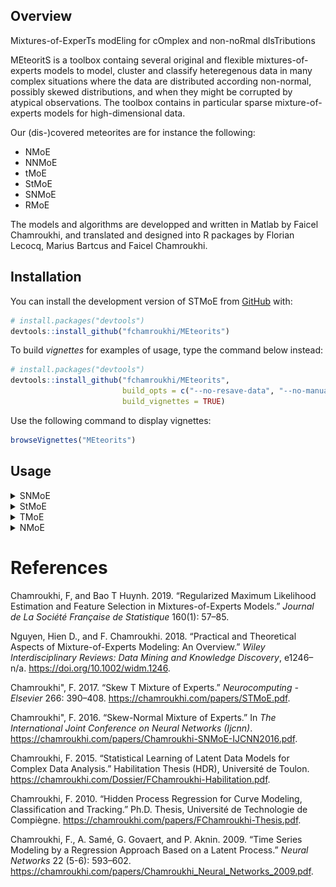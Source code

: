 
<!-- README.md is generated from README.Rmd. Please edit that file -->

<!-- badges: start -->

<!-- badges: end -->

## Overview

Mixtures-of-ExperTs modEling for cOmplex and non-noRmal dIsTributions

MEteoritS is a toolbox containg several original and flexible
mixtures-of-experts models to model, cluster and classify heteregenous
data in many complex situations where the data are distributed according
non-normal, possibly skewed distributions, and when they might be
corrupted by atypical observations. The toolbox contains in particular
sparse mixture-of-experts models for high-dimensional data.

Our (dis-)covered meteorites are for instance the following:

  - NMoE
  - NNMoE
  - tMoE
  - StMoE
  - SNMoE
  - RMoE

The models and algorithms are developped and written in Matlab by Faicel
Chamroukhi, and translated and designed into R packages by Florian
Lecocq, Marius Bartcus and Faicel Chamroukhi.

## Installation

You can install the development version of STMoE from
[GitHub](https://github.com/) with:

``` r
# install.packages("devtools")
devtools::install_github("fchamroukhi/MEteorits")
```

To build *vignettes* for examples of usage, type the command below
instead:

``` r
# install.packages("devtools")
devtools::install_github("fchamroukhi/MEteorits", 
                         build_opts = c("--no-resave-data", "--no-manual"), 
                         build_vignettes = TRUE)
```

Use the following command to display vignettes:

``` r
browseVignettes("MEteorits")
```

## Usage

<details>

<summary>SNMoE</summary>

``` r
library(meteorits)

data("simulatedstructureddata")

K <- 2 # Number of regimes (mixture components)
p <- 1 # Dimension of beta (order of the polynomial regressors)
q <- 1 # Dimension of w (order of the logistic regression: to be set to 1 for segmentation)

n_tries <- 1
max_iter <- 1500
threshold <- 1e-6
verbose <- TRUE
verbose_IRLS <- FALSE

snmoe <- emSNMoE(simulatedstructureddata$X, matrix(simulatedstructureddata$Y), 
                 K, p, q, n_tries, max_iter, threshold, verbose, verbose_IRLS)

snmoe$plot()
```

<img src="man/figures/README-unnamed-chunk-5-1.png" style="display: block; margin: auto;" /><img src="man/figures/README-unnamed-chunk-5-2.png" style="display: block; margin: auto;" /><img src="man/figures/README-unnamed-chunk-5-3.png" style="display: block; margin: auto;" /><img src="man/figures/README-unnamed-chunk-5-4.png" style="display: block; margin: auto;" />

</details>

<details>

<summary>StMoE</summary>

``` r
library(meteorits)

data("simulatedstructureddata")

K <- 2 # Number of regimes (mixture components)
p <- 1 # Dimension of beta (order of the polynomial regressors)
q <- 1 # Dimension of w (order of the logistic regression: to be set to 1 for segmentation)

n_tries <- 1
max_iter <- 1500
threshold <- 1e-5
verbose <- TRUE
verbose_IRLS <- FALSE

stmoe <- emStMoE(simulatedstructureddata$X, matrix(simulatedstructureddata$Y), 
                 K, p, q, n_tries, max_iter, threshold, verbose, verbose_IRLS)

stmoe$plot()
```

<img src="man/figures/README-unnamed-chunk-6-1.png" style="display: block; margin: auto;" /><img src="man/figures/README-unnamed-chunk-6-2.png" style="display: block; margin: auto;" /><img src="man/figures/README-unnamed-chunk-6-3.png" style="display: block; margin: auto;" /><img src="man/figures/README-unnamed-chunk-6-4.png" style="display: block; margin: auto;" />

</details>

<details>

<summary>TMoE</summary>

``` r
library(meteorits)

data("simulatedstructureddata")

K <- 2 # Number of regimes (mixture components)
p <- 1 # Dimension of beta (order of the polynomial regressors)
q <- 1 # Dimension of w (order of the logistic regression: to be set to 1 for segmentation)

n_tries <- 1
max_iter <- 1500
threshold <- 1e-5
verbose <- TRUE
verbose_IRLS <- FALSE

tmoe <- emTMoE(simulatedstructureddata$X, matrix(simulatedstructureddata$Y), K, p, q, n_tries, max_iter, threshold, verbose, verbose_IRLS)

tmoe$plot()
```

<img src="man/figures/README-unnamed-chunk-7-1.png" style="display: block; margin: auto;" /><img src="man/figures/README-unnamed-chunk-7-2.png" style="display: block; margin: auto;" /><img src="man/figures/README-unnamed-chunk-7-3.png" style="display: block; margin: auto;" /><img src="man/figures/README-unnamed-chunk-7-4.png" style="display: block; margin: auto;" />

</details>

<details>

<summary>NMoE</summary>

``` r
library(meteorits)

data("simulatedstructureddata")

K <- 2 # Number of regimes (mixture components)
p <- 1 # Dimension of beta (order of the polynomial regressors)
q <- 1 # Dimension of w (order of the logistic regression: to be set to 1 for segmentation)

n_tries <- 1
max_iter <- 1500
threshold <- 1e-5
verbose <- TRUE
verbose_IRLS <- FALSE

nmoe <- emNMoE(simulatedstructureddata$X, matrix(simulatedstructureddata$Y), K, p, q, n_tries, max_iter, threshold, verbose, verbose_IRLS)

nmoe$plot()
```

<img src="man/figures/README-unnamed-chunk-8-1.png" style="display: block; margin: auto;" /><img src="man/figures/README-unnamed-chunk-8-2.png" style="display: block; margin: auto;" /><img src="man/figures/README-unnamed-chunk-8-3.png" style="display: block; margin: auto;" /><img src="man/figures/README-unnamed-chunk-8-4.png" style="display: block; margin: auto;" />

</details>

# References

<div id="refs" class="references">

<div id="ref-item1">

Chamroukhi, F, and Bao T Huynh. 2019. “Regularized Maximum Likelihood
Estimation and Feature Selection in Mixtures-of-Experts Models.”
*Journal de La Société Française de Statistique* 160(1): 57–85.

</div>

<div id="ref-item2">

Nguyen, Hien D., and F. Chamroukhi. 2018. “Practical and Theoretical
Aspects of Mixture-of-Experts Modeling: An Overview.” *Wiley
Interdisciplinary Reviews: Data Mining and Knowledge Discovery*,
e1246–n/a. <https://doi.org/10.1002/widm.1246>.

</div>

<div id="ref-item3">

Chamroukhi", F. 2017. “Skew T Mixture of Experts.” *Neurocomputing -
Elsevier* 266: 390–408. <https://chamroukhi.com/papers/STMoE.pdf>.

</div>

<div id="ref-item4">

Chamroukhi", F. 2016. “Skew-Normal Mixture of Experts.” In *The
International Joint Conference on Neural Networks (Ijcnn)*.
<https://chamroukhi.com/papers/Chamroukhi-SNMoE-IJCNN2016.pdf>.

</div>

<div id="ref-item6">

Chamroukhi, F. 2015. “Statistical Learning of Latent Data Models for
Complex Data Analysis.” Habilitation Thesis (HDR), Université de Toulon.
<https://chamroukhi.com/Dossier/FChamroukhi-Habilitation.pdf>.

</div>

<div id="ref-item5">

Chamroukhi, F. 2010. “Hidden Process Regression for Curve Modeling,
Classification and Tracking.” Ph.D. Thesis, Université de Technologie de
Compiègne. <https://chamroukhi.com/papers/FChamroukhi-Thesis.pdf>.

</div>

<div id="ref-item7">

Chamroukhi, F., A. Samé, G. Govaert, and P. Aknin. 2009. “Time Series
Modeling by a Regression Approach Based on a Latent Process.” *Neural
Networks* 22 (5-6): 593–602.
<https://chamroukhi.com/papers/Chamroukhi_Neural_Networks_2009.pdf>.

</div>

</div>
